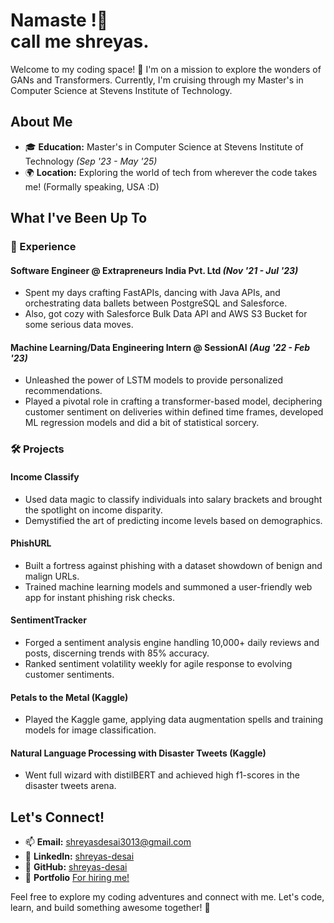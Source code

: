 # Namaste !🙏</br> call me shreyas.

Welcome to my coding space! 🚀 I'm on a mission to explore the wonders of GANs and Transformers. Currently, I'm cruising through my Master's in Computer Science at Stevens Institute of Technology.



## About Me

- 🎓 **Education:** Master's in Computer Science at Stevens Institute of Technology *(Sep '23 - May '25)*
- 🌍 **Location:** Exploring the world of tech from wherever the code takes me! (Formally speaking, USA :D)

## What I've Been Up To

### 🚀 Experience

#### Software Engineer @ Extrapreneurs India Pvt. Ltd *(Nov '21 - Jul '23)*
- Spent my days crafting FastAPIs, dancing with Java APIs, and orchestrating data ballets between PostgreSQL and Salesforce.
- Also, got cozy with Salesforce Bulk Data API and AWS S3 Bucket for some serious data moves.

#### Machine Learning/Data Engineering Intern @ SessionAI *(Aug '22 - Feb '23)*
- Unleashed the power of LSTM models to provide personalized recommendations.
- Played a pivotal role in crafting a transformer-based model, deciphering customer sentiment on deliveries within defined time frames, developed ML regression models and did a bit of statistical sorcery.

### 🛠️ Projects

#### Income Classify
- Used data magic to classify individuals into salary brackets and brought the spotlight on income disparity.
- Demystified the art of predicting income levels based on demographics.

#### PhishURL
- Built a fortress against phishing with a dataset showdown of benign and malign URLs.
- Trained machine learning models and summoned a user-friendly web app for instant phishing risk checks.

#### SentimentTracker
- Forged a sentiment analysis engine handling 10,000+ daily reviews and posts, discerning trends with 85% accuracy.
- Ranked sentiment volatility weekly for agile response to evolving customer sentiments.

#### Petals to the Metal (Kaggle)
- Played the Kaggle game, applying data augmentation spells and training models for image classification.

#### Natural Language Processing with Disaster Tweets (Kaggle)
- Went full wizard with distilBERT and achieved high f1-scores in the disaster tweets arena.

## Let's Connect!

- 📫 **Email:** shreyasdesai3013@gmail.com
- 💼 **LinkedIn:** [shreyas-desai](https://www.linkedin.com/in/shreyas-desai/)
- 🐙 **GitHub:** [shreyas-desai](https://github.com/shreyas-desai/)
- 🏢 **Portfolio** [For hiring me!](https://shreyas-desai.github.io/)

Feel free to explore my coding adventures and connect with me. Let's code, learn, and build something awesome together! 🚀
